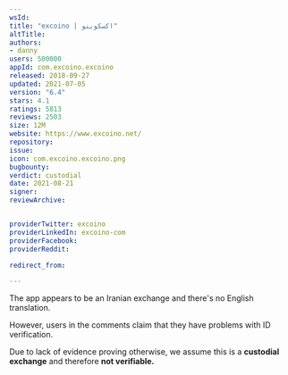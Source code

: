 ```yaml
---
wsId: 
title: "excoino | اکسکوینو"
altTitle: 
authors:
- danny
users: 500000
appId: com.excoino.excoino
released: 2018-09-27
updated: 2021-07-05
version: "6.4"
stars: 4.1
ratings: 5813
reviews: 2503
size: 12M
website: https://www.excoino.net/
repository: 
issue: 
icon: com.excoino.excoino.png
bugbounty: 
verdict: custodial
date: 2021-08-21
signer: 
reviewArchive:


providerTwitter: excoino
providerLinkedIn: excoino-com
providerFacebook: 
providerReddit: 

redirect_from:

---
```



The app appears to be an Iranian exchange and there's no English translation.

However, users in the comments claim that they have problems with ID verification.

Due to lack of evidence proving otherwise, we assume this is a **custodial exchange** and therefore **not verifiable.**

